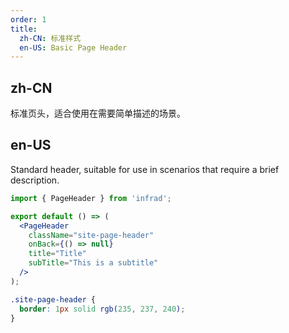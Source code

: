 ```yaml
---
order: 1
title:
  zh-CN: 标准样式
  en-US: Basic Page Header
---
```


## zh-CN

标准页头，适合使用在需要简单描述的场景。

## en-US

Standard header, suitable for use in scenarios that require a brief description.

```jsx
import { PageHeader } from 'infrad';

export default () => (
  <PageHeader
    className="site-page-header"
    onBack={() => null}
    title="Title"
    subTitle="This is a subtitle"
  />
);
```

```css
.site-page-header {
  border: 1px solid rgb(235, 237, 240);
}
```
